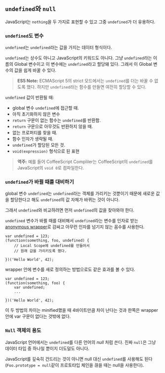 ## `undefined`와 `null`

JavaScript는 `nothing`을 두 가지로 표현할 수 있고 그중 `undefined`가 더 유용하다.

### `undefined`도 변수

`undefined`는 `undefined`라는 값을 가지는 데이터 형식이다.

`undefined`는 상수도 아니고 JavaScript의 키워드도 아니다. 그냥 `undefined`라는 이름의 Global 변수이고 이 변수에는 `undefined`라고 할당돼 있다. 그래서 이 Global 변수의 값을 쉽게 바꿀 수 있다.

> **ES5 Note:** ECMAScript 5의 strict 모드에서는 `undefined`를 더는 바꿀 수 없도록 했다. 하지만 `undefined`라는 함수를 만들면 여전히 할당할 수 있다.

`undefined` 값이 반환될 때:

 - global 변수 `undefined`에 접근할 때.
 - 아직 초기화하지 않은 변수
 - `return` 구문이 없는 함수는 `undefined`를 반환함.
 - `return` 구문으로 아무것도 반환하지 않을 때.
 - 없는 프로퍼티를 찾을 때.
 - 함수 인자가 생략될 때.
 - `undefined`가 할당된 모든 것.
 - `void(expression)` 형식으로 된 표현

> **역주:** 예를 들어 CoffeeScript Compliler는 CoffeeScript의 `undefined`를 JavaScript의 `void 0`로 컴파일한다.

### `undefined`가 바뀔 때를 대비하기

global 변수 `undefined`는 `undefined`라는 객체를 가리키는 것뿐이기 때문에 새로운 값을 할당한다고 해도 `undefined`의 값 자체가 바뀌는 것이 아니다.

그래서 `undefined`와 비교하려면 먼저 `undefined`의 값을 찾아와야 한다.

`undefined` 변수가 바뀔 때를 대비해서 `undefined`라는 변수를 인자로 받는 [anonymous wrapper](#function.scopes)로 감싸고 아무런 인자를 넘기지 않는 꼼수를 사용한다. 

    var undefined = 123;
    (function(something, foo, undefined) {
        // Local Scope에 undefined를 만들어서
        // 원래 값을 가리키도록 했다.

    })('Hello World', 42);

wrapper 안에 변수를 새로 정의하는 방법으로도 같은 효과를 볼 수 있다.

    var undefined = 123;
    (function(something, foo) {
        var undefined;
        ...

    })('Hello World', 42);

이 두 방법의 차이는 minified했을 때 4바이트만큼 차이 난다는 것과 한쪽은 wrapper 안에 var 구문이 없다는 것밖에 없다. 

### `Null` 객체의 용도

JavaScript 언어에서는 `undefined`를 다른 언어의 *null* 처럼 쓴다. 진짜 `null`은 그냥 데이터 타입 중 하나일 뿐이지 더도덜도 아니다.

JavaScript를 깊숙히 건드리는 것이 아니면 null 대신 `undefined`를 사용해도 된다(`Foo.prototype = null`같이 프로토타입 체인을 끊을 때는 null을 사용한다).
